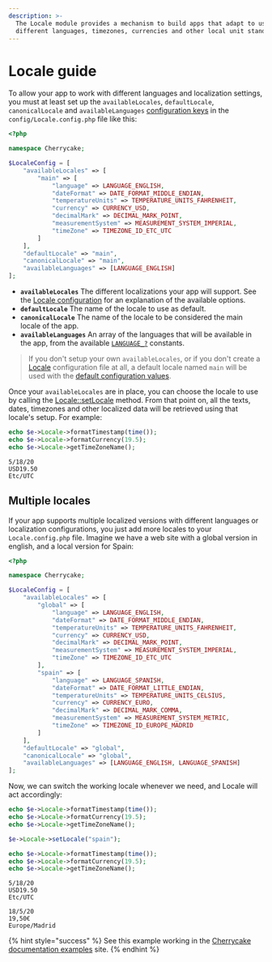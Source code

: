 ```yaml
---
description: >-
  The Locale module provides a mechanism to build apps that adapt to users using
  different languages, timezones, currencies and other local unit standards.
---
```


# Locale guide

To allow your app to work with different languages and localization settings, you must at least set up the `availableLocales`, `defaultLocale`, `canonicalLocale` and `availableLanguages` [configuration keys](../../reference/core-modules/locale/#configuration) in the `config/Locale.config.php` file like this:

```php
<?php

namespace Cherrycake;

$LocaleConfig = [
	"availableLocales" => [
		"main" => [
			"language" => LANGUAGE_ENGLISH,
			"dateFormat" => DATE_FORMAT_MIDDLE_ENDIAN,
			"temperatureUnits" => TEMPERATURE_UNITS_FAHRENHEIT,
			"currency" => CURRENCY_USD,
			"decimalMark" => DECIMAL_MARK_POINT,
			"measurementSystem" => MEASUREMENT_SYSTEM_IMPERIAL,
			"timeZone" => TIMEZONE_ID_ETC_UTC
		]
	],
	"defaultLocale" => "main",
	"canonicalLocale" => "main",
	"availableLanguages" => [LANGUAGE_ENGLISH]
];
```

* **`availableLocales`** The different localizations your app will support. See the [Locale configuration](../../reference/core-modules/locale/#configuration) for an explanation of the available options.
* **`defaultLocale`** The name of the locale to use as default.
* **`canonicalLocale`** The name of the locale to be considered the main locale of the app.
* **`availableLanguages`** An array of the languages that will be available in the app, from the available [`LANGUAGE_?`](../../reference/core-modules/locale/#constants) constants.

> If you don't setup your own `availableLocales`, or if you don't create a [Locale](../../reference/core-modules/locale/) configuration file at all,  a default locale named `main` will be used with the [default configuration values](../../reference/core-modules/locale/#configuration).

Once your `availableLocales` are in place, you can choose the locale to use by calling the [Locale::setLocale](../../reference/core-modules/locale/locale-methods.md#setlocale-localename) method. From that point on, all the texts, dates, timezones and other localized data will be retrieved using that locale's setup. For example:

```php
echo $e->Locale->formatTimestamp(time());
echo $e->Locale->formatCurrency(19.5);
echo $e->Locale->getTimeZoneName();
```

```text
5/18/20
USD19.50
Etc/UTC
```

## Multiple locales

If your app supports multiple localized versions with different languages or localization configurations, you just add more locales to your `Locale.config.php` file. Imagine we have a web site with a global version in english, and a local version for Spain:

```php
<?php

namespace Cherrycake;

$LocaleConfig = [
	"availableLocales" => [
		"global" => [
			"language" => LANGUAGE_ENGLISH,
			"dateFormat" => DATE_FORMAT_MIDDLE_ENDIAN,
			"temperatureUnits" => TEMPERATURE_UNITS_FAHRENHEIT,
			"currency" => CURRENCY_USD,
			"decimalMark" => DECIMAL_MARK_POINT,
			"measurementSystem" => MEASUREMENT_SYSTEM_IMPERIAL,
			"timeZone" => TIMEZONE_ID_ETC_UTC
		],
		"spain" => [
			"language" => LANGUAGE_SPANISH,
			"dateFormat" => DATE_FORMAT_LITTLE_ENDIAN,
			"temperatureUnits" => TEMPERATURE_UNITS_CELSIUS,
			"currency" => CURRENCY_EURO,
			"decimalMark" => DECIMAL_MARK_COMMA,
			"measurementSystem" => MEASUREMENT_SYSTEM_METRIC,
			"timeZone" => TIMEZONE_ID_EUROPE_MADRID
		]
	],
	"defaultLocale" => "global",
	"canonicalLocale" => "global",
	"availableLanguages" => [LANGUAGE_ENGLISH, LANGUAGE_SPANISH]
];
```

Now, we can switch the working locale whenever we need, and Locale will act accordingly:

```php
echo $e->Locale->formatTimestamp(time());
echo $e->Locale->formatCurrency(19.5);
echo $e->Locale->getTimeZoneName();

$e->Locale->setLocale("spain");

echo $e->Locale->formatTimestamp(time());
echo $e->Locale->formatCurrency(19.5);
echo $e->Locale->getTimeZoneName();
```

```text
5/18/20
USD19.50
Etc/UTC

18/5/20
19,50€
Europe/Madrid
```

{% hint style="success" %}
See this example working in the [Cherrycake documentation examples](https://documentation-examples.cherrycake.io/example/localeGuideBasic) site.
{% endhint %}

